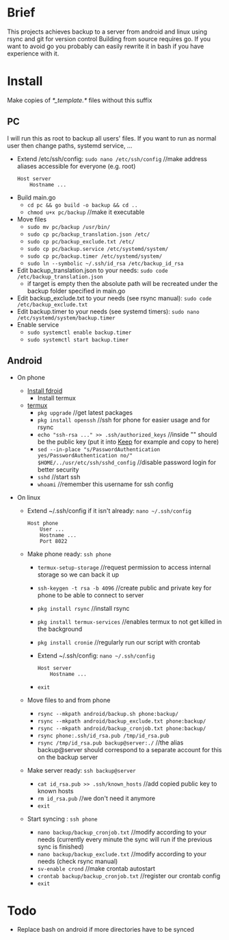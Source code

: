 # Brief

This projects achieves backup to a server from android and linux using rsync and git for version control
Building from source requires go. If you want to avoid go you probably can easily rewrite it in bash if you have experience with it.

# Install

Make copies of _\*\_template.\*_ files without this suffix

## PC

I will run this as root to backup all users' files. If you want to run as normal user then change paths, systemd service, ...

-   Extend /etc/ssh/config: `sudo nano /etc/ssh/config` //make address aliases accessible for everyone (e.g. root)
    ```
    Host server
        Hostname ...
    ```
-   Build main.go
    -   `cd pc && go build -o backup && cd ..`
    -   `chmod u+x pc/backup` //make it executable
-   Move files
    -   `sudo mv pc/backup /usr/bin/`
    -   `sudo cp pc/backup_translation.json /etc/`
    -   `sudo cp pc/backup_exclude.txt /etc/`
    -   `sudo cp pc/backup.service /etc/systemd/system/`
    -   `sudo cp pc/backup.timer /etc/systemd/system/`
    -   `sudo ln --symbolic ~/.ssh/id_rsa /etc/backup_id_rsa`
-   Edit backup_translation.json to your needs: `sudo code /etc/backup_translation.json`
    -   if target is empty then the absolute path will be recreated under the backup folder specified in main.go
-   Edit backup_exclude.txt to your needs (see rsync manual): `sudo code /etc/backup_exclude.txt`
-   Edit backup.timer to your needs (see systemd timers): `sudo nano /etc/systemd/system/backup.timer`
-   Enable service
    -   `sudo systemctl enable backup.timer`
    -   `sudo systemctl start backup.timer`

## Android

-   On phone
    -   [Install fdroid](https://wiki.termux.com/wiki/Termux_Google_Play)
        -   Install termux
    -   [termux](https://wiki.termux.com/wiki)
        -   `pkg upgrade` //get latest packages
        -   `pkg install openssh` //ssh for phone for easier usage and for rsync
        -   `echo "ssh-rsa ..." >> .ssh/authorized_keys` //inside "" should be the public key (put it into [Keep](keep.google.com) for example and copy to here)
        -   `sed --in-place "s/PasswordAuthentication yes/PasswordAuthentication no/" $HOME/../usr/etc/ssh/sshd_config` //disable password login for better security
        -   `sshd` //start ssh
        -   `whoami` //remember this username for ssh config
-   On linux

    -   Extend ~/.ssh/config if it isn't already: `nano ~/.ssh/config`

        ```
        Host phone
        	User ...
        	Hostname ...
        	Port 8022

        ```

    -   Make phone ready: `ssh phone`

        -   `termux-setup-storage` //request permission to access internal storage so we can back it up
        -   `ssh-keygen -t rsa -b 4096` //create public and private key for phone to be able to connect to server
        -   `pkg install rsync` //install rsync
        -   `pkg install termux-services` //enables termux to not get killed in the background
        -   `pkg install cronie` //regularly run our script with crontab
        -   Extend ~/.ssh/config: `nano ~/.ssh/config`

            ```
            Host server
            	Hostname ...

            ```

        -   `exit`

    -   Move files to and from phone

        -   `rsync --mkpath android/backup.sh phone:backup/`
        -   `rsync --mkpath android/backup_exclude.txt phone:backup/`
        -   `rsync --mkpath android/backup_cronjob.txt phone:backup/`
        -   `rsync phone:.ssh/id_rsa.pub /tmp/id_rsa.pub`
        -   `rsync /tmp/id_rsa.pub backup@server:./` //the alias backup@server should correspond to a separate account for this on the backup server

    -   Make server ready: `ssh backup@server`

        -   `cat id_rsa.pub >> .ssh/known_hosts` //add copied public key to known hosts
        -   `rm id_rsa.pub` //we don't need it anymore
        -   `exit`

    -   Start syncing : `ssh phone`
        -   `nano backup/backup_cronjob.txt` //modify according to your needs (currently every minute the sync will run if the previous sync is finished)
        -   `nano backup/backup_exclude.txt` //modify according to your needs (check rsync manual)
        -   `sv-enable crond` //make crontab autostart
        -   `crontab backup/backup_cronjob.txt` //register our crontab config
        -   `exit`

# Todo

-   Replace bash on android if more directories have to be synced
